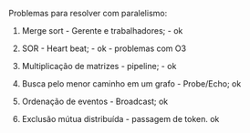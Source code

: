 Problemas para resolver com paralelismo:


1) Merge sort - Gerente e trabalhadores; - ok

2) SOR - Heart beat; - ok - problemas com O3

3) Multiplicação de matrizes - pipeline; - ok

4) Busca pelo menor caminho em um grafo - Probe/Echo; ok

5) Ordenação de eventos - Broadcast; ok

6) Exclusão mútua distribuída - passagem de token. ok


